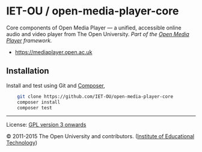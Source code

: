 <!-- [![Build status: Travis-CI][travis-icon]][travis-ci] -->

# IET-OU / open-media-player-core

Core components of Open Media Player — a unified, accessible online audio and video player from The Open University. _Part of the [Open Media Player][omp] framework._

* https://mediaplayer.open.ac.uk


## Installation

Install and test using Git and [Composer][],

```sh
    git clone https://github.com/IET-OU/open-media-player-core
    composer install
    composer test
```


---
License:  [GPL version 3 onwards][gpl]

© 2011-2015 The Open University and contributors. ([Institute of Educational Technology][])


[gpl]: http://gnu.org/licenses/gpl.html "GNU General Public License 3.0 or (at your option) any later version / GPL-3.0+"
[omp]: https://github.com/IET-OU/open-media-player
[Institute of Educational Technology]: http://iet.open.ac.uk/
[travis-icon]: https://travis-ci.org/IET-OU/open-media-player-core.svg
[travis-ci]: https://travis-ci.org/IET-OU/open-media-player-core
[Composer]: https://getcomposer.org/
